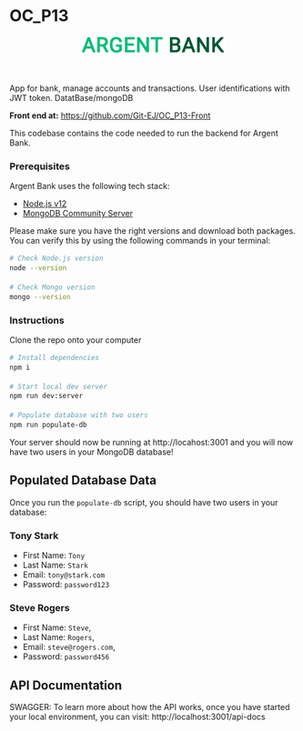 <h1>OC_P13</h1>

<div align='center'>

 <img src="./logo/ARGENT_BANK.png" alt="Argent bank Logo" />

</div>
<br><br>

App for bank, manage accounts and transactions. User identifications with JWT token. DatatBase/mongoDB

<strong>Front end at:</strong> https://github.com/Git-EJ/OC_P13-Front<br>

This codebase contains the code needed to run the backend for Argent Bank.


### Prerequisites

Argent Bank uses the following tech stack:

- [Node.js v12](https://nodejs.org/en/)
- [MongoDB Community Server](https://www.mongodb.com/try/download/community)

Please make sure you have the right versions and download both packages. You can verify this by using the following commands in your terminal:

```bash
# Check Node.js version
node --version

# Check Mongo version
mongo --version
```

### Instructions

Clone the repo onto your computer


```bash
# Install dependencies
npm i

# Start local dev server
npm run dev:server

# Populate database with two users
npm run populate-db
```

Your server should now be running at http://locahost:3001 and you will now have two users in your MongoDB database!

## Populated Database Data

Once you run the `populate-db` script, you should have two users in your database:

### Tony Stark

- First Name: `Tony`
- Last Name: `Stark`
- Email: `tony@stark.com`
- Password: `password123`

### Steve Rogers

- First Name: `Steve`,
- Last Name: `Rogers`,
- Email: `steve@rogers.com`,
- Password: `password456`

## API Documentation

SWAGGER: To learn more about how the API works, once you have started your local environment, you can visit: http://localhost:3001/api-docs

